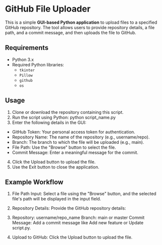 # GitHub File Uploader

This is a simple **GUI-based Python application** to upload files to a specified GitHub repository. The tool allows users to provide repository details, a file path, and a commit message, and then uploads the file to GitHub.

## Requirements

- Python 3.x
- Required Python libraries:
  - `tkinter`
  - `Pillow`
  - `github`
  - `os`
 
## Usage
1. Clone or download the repository containing this script.
2. Run the script using Python:
    python script_name.py
3. Enter the following details in the GUI:
- GitHub Token: Your personal access token for authentication.
- Repository Name: The name of the repository (e.g., username/repo).
- Branch: The branch to which the file will be uploaded (e.g., main).
- File Path: Use the "Browse" button to select the file.
- Commit Message: Enter a meaningful message for the commit.
4. Click the Upload button to upload the file.
5. Use the Exit button to close the application.


## Example Workflow
1. File Path Input:
Select a file using the "Browse" button, and the selected file's path will be displayed in the input field.

2. Repository Details:
Provide the GitHub repository details:

3. Repository: username/repo_name
Branch: main or master
Commit Message:
Add a commit message like Add new feature or Update script.py.

4. Upload to GitHub:
Click the Upload button to upload the file.
